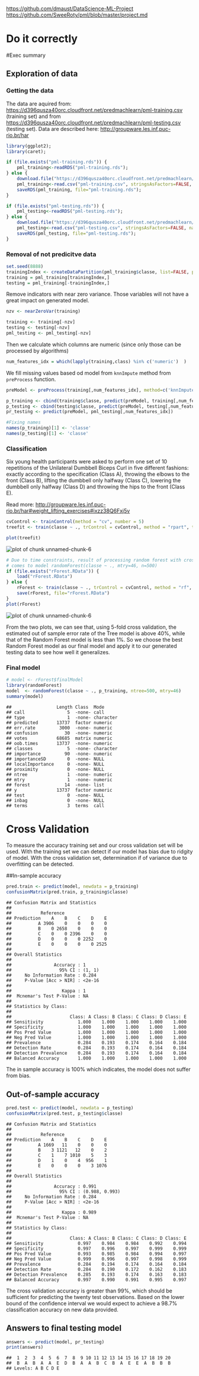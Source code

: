 
https://github.com/dmaust/DataScience-ML-Project
https://github.com/SweeRoty/pml/blob/master/project.md

Do it correctly
========================================================



#Exec summary


## Exploration of data

### Getting the data
The data are aquired from: https://d396qusza40orc.cloudfront.net/predmachlearn/pml-training.csv (training set) and from https://d396qusza40orc.cloudfront.net/predmachlearn/pml-testing.csv (testing set). Data are described here: http://groupware.les.inf.puc-rio.br/har


```r
library(ggplot2);
library(caret);

if (file.exists("pml-training.rds")) {
    pml_training<-readRDS("pml-training.rds");
} else {
    download.file("https://d396qusza40orc.cloudfront.net/predmachlearn/pml-training.csv", destfile="pml-training.csv", method="curl");
    pml_training<-read.csv("pml-training.csv", stringsAsFactors=FALSE, na.strings = c("NA", "#DIV/0!"));
    saveRDS(pml_training, file="pml-training.rds");
}

if (file.exists("pml-testing.rds")) {
    pml_testing<-readRDS("pml-testing.rds");
} else {
    download.file("https://d396qusza40orc.cloudfront.net/predmachlearn/pml-testing.csv", destfile="pml-testing.csv", method="curl");
    pml_testing<-read.csv("pml-testing.csv", stringsAsFactors=FALSE, na.strings = c("NA", "#DIV/0!"));
    saveRDS(pml_testing, file="pml-testing.rds");
}
```
### Removal of not predicitve data


```r
set.seed(8888)
trainingIndex <- createDataPartition(pml_training$classe, list=FALSE, p=.7)
training = pml_training[trainingIndex,]
testing = pml_training[-trainingIndex,]
```

Remove indicators with near zero variance. Those variables will not have a great impact on generated model.


```r
nzv <- nearZeroVar(training)

training <- training[-nzv]
testing <- testing[-nzv]
pml_testing <- pml_testing[-nzv]
```

Then we calculate which columns are numeric (since only those can be processed by algorithms)

```r
num_features_idx = which(lapply(training,class) %in% c('numeric')  )
```

We fill missing values based od model from `knnImpute` method from `preProcess` function.

```r
preModel <- preProcess(training[,num_features_idx], method=c('knnImpute'))

p_training <- cbind(training$classe, predict(preModel, training[,num_features_idx]))
p_testing <- cbind(testing$classe, predict(preModel, testing[,num_features_idx]))
pr_testing <- predict(preModel, pml_testing[,num_features_idx])

#Fixing names
names(p_training)[1] <- 'classe'
names(p_testing)[1] <- 'classe'
```

### Classification
Six young health participants were asked to perform one set of 10 repetitions of the Unilateral Dumbbell Biceps Curl in five different fashions: exactly according to the specification (Class A), throwing the elbows to the front (Class B), lifting the dumbbell only halfway (Class C), lowering the dumbbell only halfway (Class D) and throwing the hips to the front (Class E).

Read more: http://groupware.les.inf.puc-rio.br/har#weight_lifting_exercises#ixzz38Q6Fxj5v


```r
cvControl <- trainControl(method = "cv", number = 5)
treefit <- train(classe ~ ., trControl = cvControl, method = "rpart", tuneLength = 5, data=p_training);

plot(treefit)
```

![plot of chunk unnamed-chunk-6](figure/unnamed-chunk-61.png) 

```r
# Due to time constraints, result of processing random forest with crossValidation are skipped, final result
# comes to model randomForest(classe ~ ., mtry=46, n=500)
if (file.exists("rForest.RData")) {
    load("rForest.RData")
} else {
    rForest <- train(classe ~ ., trControl = cvControl, method = "rf", tuneLength = 5, data=p_training);
    save(rForest, file="rForest.RData")
}
plot(rForest)
```

![plot of chunk unnamed-chunk-6](figure/unnamed-chunk-62.png) 

From the two plots, we can see that, using 5-fold cross validation, the estimated out of sample error rate of the Tree model is above 40%, while that of the Random Forest model is less than 1%. So we choose the best Random Forest model as our final model and apply it to our generated testing data to see how well it generalizes.

### Final model


```r
# model <- rForest$finalModel
library(randomForest)
model  <- randomForest(classe ~ ., p_training, ntree=500, mtry=46)
summary(model)
```

```
##                 Length Class  Mode     
## call                5  -none- call     
## type                1  -none- character
## predicted       13737  factor numeric  
## err.rate         3000  -none- numeric  
## confusion          30  -none- numeric  
## votes           68685  matrix numeric  
## oob.times       13737  -none- numeric  
## classes             5  -none- character
## importance         90  -none- numeric  
## importanceSD        0  -none- NULL     
## localImportance     0  -none- NULL     
## proximity           0  -none- NULL     
## ntree               1  -none- numeric  
## mtry                1  -none- numeric  
## forest             14  -none- list     
## y               13737  factor numeric  
## test                0  -none- NULL     
## inbag               0  -none- NULL     
## terms               3  terms  call
```

# Cross Validation
To measure the accuracy  training set and our cross validation set will be used. With the training set we can detect if our model has bias due to ridgity of model. With the cross validation set, determination if of variance due to overfitting can be detected.

##In-sample accuracy

```r
pred.train <- predict(model, newdata = p_training)
confusionMatrix(pred.train, p_training$classe)
```

```
## Confusion Matrix and Statistics
## 
##           Reference
## Prediction    A    B    C    D    E
##          A 3906    0    0    0    0
##          B    0 2658    0    0    0
##          C    0    0 2396    0    0
##          D    0    0    0 2252    0
##          E    0    0    0    0 2525
## 
## Overall Statistics
##                                 
##                Accuracy : 1     
##                  95% CI : (1, 1)
##     No Information Rate : 0.284 
##     P-Value [Acc > NIR] : <2e-16
##                                 
##                   Kappa : 1     
##  Mcnemar's Test P-Value : NA    
## 
## Statistics by Class:
## 
##                      Class: A Class: B Class: C Class: D Class: E
## Sensitivity             1.000    1.000    1.000    1.000    1.000
## Specificity             1.000    1.000    1.000    1.000    1.000
## Pos Pred Value          1.000    1.000    1.000    1.000    1.000
## Neg Pred Value          1.000    1.000    1.000    1.000    1.000
## Prevalence              0.284    0.193    0.174    0.164    0.184
## Detection Rate          0.284    0.193    0.174    0.164    0.184
## Detection Prevalence    0.284    0.193    0.174    0.164    0.184
## Balanced Accuracy       1.000    1.000    1.000    1.000    1.000
```
The in sample accuracy is 100% which indicates, the model does not suffer from bias.

## Out-of-sample accuracy

```r
pred.test <- predict(model, newdata = p_testing)
confusionMatrix(pred.test, p_testing$classe)
```

```
## Confusion Matrix and Statistics
## 
##           Reference
## Prediction    A    B    C    D    E
##          A 1669   11    0    0    0
##          B    3 1121   12    0    2
##          C    1    7 1010    5    3
##          D    1    0    4  956    1
##          E    0    0    0    3 1076
## 
## Overall Statistics
##                                         
##                Accuracy : 0.991         
##                  95% CI : (0.988, 0.993)
##     No Information Rate : 0.284         
##     P-Value [Acc > NIR] : <2e-16        
##                                         
##                   Kappa : 0.989         
##  Mcnemar's Test P-Value : NA            
## 
## Statistics by Class:
## 
##                      Class: A Class: B Class: C Class: D Class: E
## Sensitivity             0.997    0.984    0.984    0.992    0.994
## Specificity             0.997    0.996    0.997    0.999    0.999
## Pos Pred Value          0.993    0.985    0.984    0.994    0.997
## Neg Pred Value          0.999    0.996    0.997    0.998    0.999
## Prevalence              0.284    0.194    0.174    0.164    0.184
## Detection Rate          0.284    0.190    0.172    0.162    0.183
## Detection Prevalence    0.285    0.193    0.174    0.163    0.183
## Balanced Accuracy       0.997    0.990    0.991    0.995    0.997
```
The cross validation accuracy is greater than 99%, which should be sufficient for predicting the twenty test observations. Based on the lower bound of the confidence interval we would expect to achieve a 98.7% classification accuracy on new data provided.


## Answers to final testing model

```r
answers <- predict(model, pr_testing) 
print(answers)
```

```
##  1  2  3  4  5  6  7  8  9 10 11 12 13 14 15 16 17 18 19 20 
##  B  A  B  A  A  E  D  B  A  A  B  C  B  A  E  E  A  B  B  B 
## Levels: A B C D E
```

